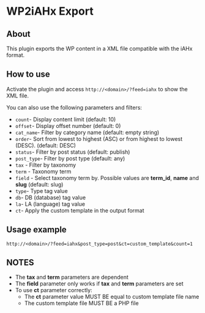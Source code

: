 # WP2iAHx Export

## About
This plugin exports the WP content in a XML file compatible with the iAHx format.

## How to use
Activate the plugin and access `http://<domain>/?feed=iahx` to show the XML file.

You can also use the following parameters and filters:

* `count`- Display content limit (default: 10)
* `offset`- Display offset number (default: 0)
* `cat_name`- Filter by category name (default: empty string)
* `order`- Sort from lowest to highest (ASC) or from highest to lowest (DESC). (default: DESC)
* `status`- Filter by post status (default: publish)
* `post_type`- Filter by post type (default: any)
* `tax` - Filter by taxonomy
* `term` - Taxonomy term
* `field` - Select taxonomy term by. Possible values are __term_id__, __name__ and __slug__ (default: slug)
* `type`- Type tag value
* `db`- DB (database) tag value
* `la`- LA (language) tag value
* `ct`- Apply the custom template in the output format

## Usage example
```
http://<domain>/?feed=iahx&post_type=post&ct=custom_template&count=1
```

## NOTES
* The __tax__ and __term__ parameters are dependent
* The __field__ parameter only works if __tax__ and __term__ parameters are set
* To use __ct__ parameter correctly:
  * The __ct__ parameter value MUST BE equal to custom template file name
  * The custom template file MUST BE a PHP file
